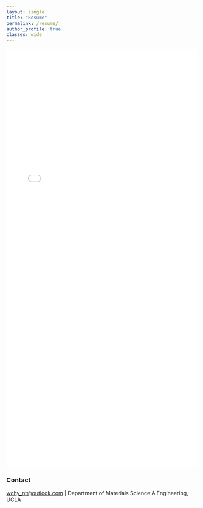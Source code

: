 ```yaml
---
layout: single
title: "Resume"
permalink: /resume/
author_profile: true
classes: wide
---
```


<div class="resume-frame">
  <iframe src="/files/Chenhaoyue_Wang_resume.pdf"
          width="100%" height="1100px"
          style="border:none;display:block;margin:0 auto;
          background:#ffffff;border-radius:0;box-shadow:none;">
  </iframe>
</div>

<style>
/* Remove gray background and default padding */
.page__content {
  background: #ffffff !important;
  padding: 0 !important;
  margin: 0 auto !important;
  box-shadow: none !important;
}

/* Keep iframe perfectly aligned and clean */
.resume-frame {
  background: #ffffff;
  padding: 0;
  margin: 0;
}

/* Optional: make the page truly flat, no box borders */
article.page {
  background: #ffffff !important;
  border-radius: 0 !important;
  box-shadow: none !important;
}
</style>


### Contact
wchy_nt@outlook.com | Department of Materials Science & Engineering, UCLA

